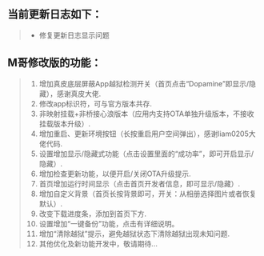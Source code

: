 ## 当前更新日志如下：

> - 修复更新日志显示问题

## M哥修改版的功能：

> 1. 增加真皮底层屏蔽App越狱检测开关（首页点击“Dopamine”即显示/隐藏），感谢真皮大佬.
> 2. 修改app标识符，可与官方版本共存.
> 3. 非映射挂载+非桥接心浪版本（应用内支持OTA单独升级版本，不接收挂载版本升级）.
> 4. 增加重启、更新环境按钮（长按重启用户空间弹出），感谢liam0205大佬代码.
> 5. 设置增加显示/隐藏式功能（点击设置里面的“成功率”，即可开启显示/隐藏）.
> 6. 增加检查更新功能，以便开启/关闭OTA升级提示.
> 7. 首页增加运行时间显示（点击首页开发者信息，即可显示/隐藏）.
> 8. 增加自定义背景（首页长按背景即可，开关：从相册选择图片或者恢复默认）.
> 9. 改变下载进度条，添加到首页下方.
> 10. 设置增加“一键备份”功能，点击有详细说明。
> 11. 增加“清除越狱”提示，避免越狱状态下清除越狱出现未知问题.
> 12. 其他优化及新功能开发中，敬请期待...
